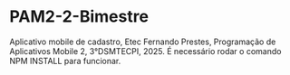 # PAM2-2-Bimestre
Aplicativo mobile de cadastro, Etec Fernando Prestes, Programação de Aplicativos Mobile 2, 3°DSMTECPI, 2025. É necessário rodar o comando NPM INSTALL para funcionar.
